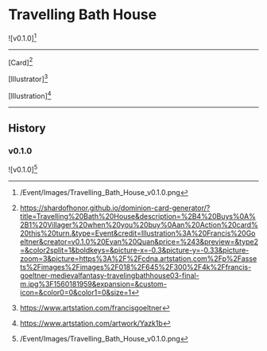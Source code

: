# Travelling Bath House

![v0.1.0][^v0.1.0]

---

[Card][^Card]

[Illustrator][^Illustrator]

[Illustration][^Illustration]

---

## History

### v0.1.0

![v0.1.0][^v0.1.0]

[^v0.1.0]: /Event/Images/Travelling_Bath_House_v0.1.0.png
[^Card]: https://shardofhonor.github.io/dominion-card-generator/?title=Travelling%20Bath%20House&description=%2B4%20Buys%0A%2B1%20Villager%20when%20you%20buy%0Aan%20Action%20card%20this%20turn.&type=Event&credit=Illustration%3A%20Francis%20Goeltner&creator=v0.1.0%20Evan%20Quan&price=%243&preview=&type2=&color2split=1&boldkeys=&picture-x=-0.3&picture-y=-0.33&picture-zoom=3&picture=https%3A%2F%2Fcdna.artstation.com%2Fp%2Fassets%2Fimages%2Fimages%2F018%2F645%2F300%2F4k%2Ffrancis-goeltner-medievalfantasy-travelingbathhouse03-final-m.jpg%3F1560181959&expansion=&custom-icon=&color0=0&color1=0&size=1
[^Illustrator]: https://www.artstation.com/francisgoeltner
[^Illustration]: https://www.artstation.com/artwork/Yazk1b
